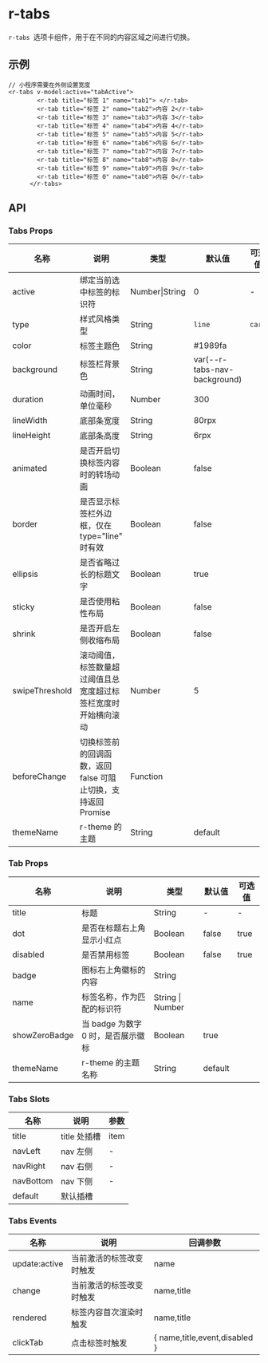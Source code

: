 # r-tabs

`r-tabs `选项卡组件，用于在不同的内容区域之间进行切换。

## 示例

```vue
// 小程序需要在外侧设置宽度
<r-tabs v-model:active="tabActive">
        <r-tab title="标签 1" name="tab1"> </r-tab>
        <r-tab title="标签 2" name="tab2">内容 2</r-tab>
        <r-tab title="标签 3" name="tab3">内容 3</r-tab>
        <r-tab title="标签 4" name="tab4">内容 4</r-tab>
        <r-tab title="标签 5" name="tab5">内容 5</r-tab>
        <r-tab title="标签 6" name="tab6">内容 6</r-tab>
        <r-tab title="标签 7" name="tab7">内容 7</r-tab>
        <r-tab title="标签 8" name="tab8">内容 8</r-tab>
        <r-tab title="标签 9" name="tab9">内容 9</r-tab>
        <r-tab title="标签 0" name="tab0">内容 0</r-tab>
      </r-tabs>
```

## API

### Tabs Props

| 名称           | 说明                                                           | 类型           | 默认值                       | 可选值 |
| -------------- | -------------------------------------------------------------- | -------------- | ---------------------------- | ------ |
| active         | 绑定当前选中标签的标识符                                       | Number\|String | 0                            | -      |
| type           | 样式风格类型                                                   | String         | `line`                       | `card` |
| color          | 标签主题色                                                     | String         | #1989fa                      |        |
| background     | 标签栏背景色                                                   | String         | var(--r-tabs-nav-background) |        |
| duration       | 动画时间，单位毫秒                                             | Number         | 300                          |        |
| lineWidth      | 底部条宽度                                                     | String         | 80rpx                        |        |
| lineHeight     | 底部条高度                                                     | String         | 6rpx                         |        |
| animated       | 是否开启切换标签内容时的转场动画                               | Boolean        | false                        |        |
| border         | 是否显示标签栏外边框，仅在 type="line" 时有效                  | Boolean        | false                        |        |
| ellipsis       | 是否省略过长的标题文字                                         | Boolean        | true                         |        |
| sticky         | 是否使用粘性布局                                               | Boolean        | false                        |        |
| shrink         | 是否开启左侧收缩布局                                           | Boolean        | false                        |        |
| swipeThreshold | 滚动阈值，标签数量超过阈值且总宽度超过标签栏宽度时开始横向滚动 | Number         | 5                            |        |
| beforeChange   | 切换标签前的回调函数，返回 false 可阻止切换，支持返回 Promise  | Function       |                              |        |
| themeName      | r-theme 的主题                                                 | String         | default                      |        |

### Tab Props

| 名称          | 说明                               | 类型             | 默认值  | 可选值 |
| ------------- | ---------------------------------- | ---------------- | ------- | ------ |
| title         | 标题                               | String           | -       | -      |
| dot           | 是否在标题右上角显示小红点         | Boolean          | false   | true   |
| disabled      | 是否禁用标签                       | Boolean          | false   | true   |
| badge         | 图标右上角徽标的内容               | String           |         |        |
| name          | 标签名称，作为匹配的标识符         | String \| Number |         |        |
| showZeroBadge | 当 badge 为数字 0 时，是否展示徽标 | Boolean          | true    |        |
| themeName     | r-theme 的主题名称                 | String           | default |        |

### Tabs Slots

| 名称      | 说明         | 参数 |
| --------- | ------------ | ---- |
| title     | title 处插槽 | item |
| navLeft   | nav 左侧     | -    |
| navRight  | nav 右侧     | -    |
| navBottom | nav 下侧     | -    |
| default   | 默认插槽     |      |

### Tabs Events

| 名称          | 说明                     | 回调参数                      |
| ------------- | ------------------------ | ----------------------------- |
| update:active | 当前激活的标签改变时触发 | name                          |
| change        | 当前激活的标签改变时触发 | name,title                    |
| rendered      | 标签内容首次渲染时触发   | name,title                    |
| clickTab      | 点击标签时触发           | { name,title,event,disabled } |
